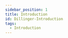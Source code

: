 ```yaml
---
sidebar_position: 1
title: Introduction
id: Dillinger-Introduction
tags:
  - Introduction
---
```



